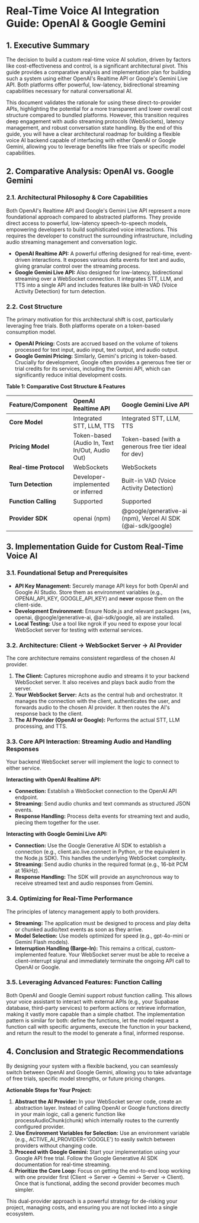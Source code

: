 # **Real-Time Voice AI Integration Guide: OpenAI & Google Gemini**

## **1\. Executive Summary**

The decision to build a custom real-time voice AI solution, driven by factors like cost-effectiveness and control, is a significant architectural pivot. This guide provides a comparative analysis and implementation plan for building such a system using either OpenAI's Realtime API or Google's Gemini Live API. Both platforms offer powerful, low-latency, bidirectional streaming capabilities necessary for natural conversational AI.

This document validates the rationale for using these direct-to-provider APIs, highlighting the potential for a more transparent and lower overall cost structure compared to bundled platforms. However, this transition requires deep engagement with audio streaming protocols (WebSockets), latency management, and robust conversation state handling. By the end of this guide, you will have a clear architectural roadmap for building a flexible voice AI backend capable of interfacing with either OpenAI or Google Gemini, allowing you to leverage benefits like free trials or specific model capabilities.

## **2\. Comparative Analysis: OpenAI vs. Google Gemini**

### **2.1. Architectural Philosophy & Core Capabilities**

Both OpenAI's Realtime API and Google's Gemini Live API represent a more foundational approach compared to abstracted platforms. They provide direct access to powerful, low-latency speech-to-speech models, empowering developers to build sophisticated voice interactions. This requires the developer to construct the surrounding infrastructure, including audio streaming management and conversation logic.

- **OpenAI Realtime API:** A powerful offering designed for real-time, event-driven interactions. It exposes various delta events for text and audio, giving granular control over the streaming process.
- **Google Gemini Live API:** Also designed for low-latency, bidirectional streaming over a WebSocket connection. It integrates STT, LLM, and TTS into a single API and includes features like built-in VAD (Voice Activity Detection) for turn detection.

### **2.2. Cost Structure**

The primary motivation for this architectural shift is cost, particularly leveraging free trials. Both platforms operate on a token-based consumption model.

- **OpenAI Pricing:** Costs are accrued based on the volume of tokens processed for text input, audio input, text output, and audio output.
- **Google Gemini Pricing:** Similarly, Gemini's pricing is token-based. Crucially for development, Google often provides a generous free tier or trial credits for its services, including the Gemini API, which can significantly reduce initial development costs.

**Table 1: Comparative Cost Structure & Features**

| Feature/Component      | OpenAI Realtime API                            | Google Gemini Live API                                      |
| :--------------------- | :--------------------------------------------- | :---------------------------------------------------------- |
| **Core Model**         | Integrated STT, LLM, TTS                       | Integrated STT, LLM, TTS                                    |
| **Pricing Model**      | Token-based (Audio In, Text In/Out, Audio Out) | Token-based (with a generous free tier ideal for dev)       |
| **Real-time Protocol** | WebSockets                                     | WebSockets                                                  |
| **Turn Detection**     | Developer-implemented or inferred              | Built-in VAD (Voice Activity Detection)                     |
| **Function Calling**   | Supported                                      | Supported                                                   |
| **Provider SDK**       | openai (npm)                                   | @google/generative-ai (npm), Vercel AI SDK (@ai-sdk/google) |

## **3\. Implementation Guide for Custom Real-Time Voice AI**

### **3.1. Foundational Setup and Prerequisites**

- **API Key Management:** Securely manage API keys for both OpenAI and Google AI Studio. Store them as environment variables (e.g., OPENAI_API_KEY, GOOGLE_API_KEY) and **never** expose them on the client-side.
- **Development Environment:** Ensure Node.js and relevant packages (ws, openai, @google/generative-ai, @ai-sdk/google, ai) are installed.
- **Local Testing:** Use a tool like ngrok if you need to expose your local WebSocket server for testing with external services.

### **3.2. Architecture: Client \-\> WebSocket Server \-\> AI Provider**

The core architecture remains consistent regardless of the chosen AI provider.

1. **The Client:** Captures microphone audio and streams it to your backend WebSocket server. It also receives and plays back audio from the server.
2. **Your WebSocket Server:** Acts as the central hub and orchestrator. It manages the connection with the client, authenticates the user, and forwards audio to the chosen AI provider. It then routes the AI's response back to the client.
3. **The AI Provider (OpenAI or Google):** Performs the actual STT, LLM processing, and TTS.

### **3.3. Core API Interaction: Streaming Audio and Handling Responses**

Your backend WebSocket server will implement the logic to connect to either service.

**Interacting with OpenAI Realtime API:**

- **Connection:** Establish a WebSocket connection to the OpenAI API endpoint.
- **Streaming:** Send audio chunks and text commands as structured JSON events.
- **Response Handling:** Process delta events for streaming text and audio, piecing them together for the user.

**Interacting with Google Gemini Live API:**

- **Connection:** Use the Google Generative AI SDK to establish a connection (e.g., client.aio.live.connect in Python, or the equivalent in the Node.js SDK). This handles the underlying WebSocket complexity.
- **Streaming:** Send audio chunks in the required format (e.g., 16-bit PCM at 16kHz).
- **Response Handling:** The SDK will provide an asynchronous way to receive streamed text and audio responses from Gemini.

### **3.4. Optimizing for Real-Time Performance**

The principles of latency management apply to both providers.

- **Streaming:** The application must be designed to process and play delta or chunked audio/text events as soon as they arrive.
- **Model Selection:** Use models optimized for speed (e.g., gpt-4o-mini or Gemini Flash models).
- **Interruption Handling (Barge-In):** This remains a critical, custom-implemented feature. Your WebSocket server must be able to receive a client-interrupt signal and immediately terminate the ongoing API call to OpenAI or Google.

### **3.5. Leveraging Advanced Features: Function Calling**

Both OpenAI and Google Gemini support robust function calling. This allows your voice assistant to interact with external APIs (e.g., your Supabase database, third-party services) to perform actions or retrieve information, making it vastly more capable than a simple chatbot. The implementation pattern is similar for both: define the functions, let the model request a function call with specific arguments, execute the function in your backend, and return the result to the model to generate a final, informed response.

## **4\. Conclusion and Strategic Recommendations**

By designing your system with a flexible backend, you can seamlessly switch between OpenAI and Google Gemini, allowing you to take advantage of free trials, specific model strengths, or future pricing changes.

**Actionable Steps for Your Project:**

1. **Abstract the AI Provider:** In your WebSocket server code, create an abstraction layer. Instead of calling OpenAI or Google functions directly in your main logic, call a generic function like processAudioChunk(chunk) which internally routes to the currently configured provider.
2. **Use Environment Variables for Selection:** Use an environment variable (e.g., ACTIVE_AI_PROVIDER='GOOGLE') to easily switch between providers without changing code.
3. **Proceed with Google Gemini:** Start your implementation using your Google API free trial. Follow the Google Generative AI SDK documentation for real-time streaming.
4. **Prioritize the Core Loop:** Focus on getting the end-to-end loop working with one provider first (Client \-\> Server \-\> Gemini \-\> Server \-\> Client). Once that is functional, adding the second provider becomes much simpler.

This dual-provider approach is a powerful strategy for de-risking your project, managing costs, and ensuring you are not locked into a single ecosystem.
